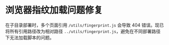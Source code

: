 # 浏览器指纹加载问题修复

在子目录部署时，多个页面引用 `/utils/fingerprint.js` 会导致 404 错误。现已将所有引用路径改为相对路径 `../utils/fingerprint.js`，避免在不同部署路径下无法加载脚本的问题。
